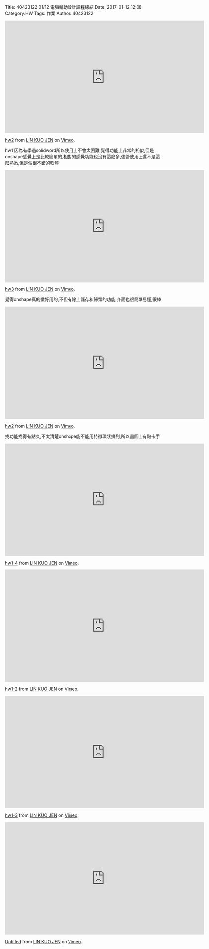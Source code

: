 Title: 40423122  01/12 電腦輔助設計課程總結
Date: 2017-01-12 12:08
Category:HW
Tags: 作業
Author: 40423122




<!-- PELICAN_END_SUMMARY -->

<iframe src="https://player.vimeo.com/video/199993199" width="640" height="361" frameborder="0" webkitallowfullscreen mozallowfullscreen allowfullscreen></iframe>
<p><a href="https://vimeo.com/199993199">hw2</a> from <a href="https://vimeo.com/user61599842">LIN KUO JEN</a> on <a href="https://vimeo.com">Vimeo</a>.</p>
</p>hw1
因為有學過solidword所以使用上不會太困難,覺得功能上非常的相似,但是onshape感覺上是比較簡單的,相對的感覺功能也沒有這麼多,儘管使用上還不是這麼熟悉,但是個很不錯的軟體</p>




<iframe src="https://player.vimeo.com/video/199993234" width="640" height="361" frameborder="0" webkitallowfullscreen mozallowfullscreen allowfullscreen></iframe>
<p><a href="https://vimeo.com/199993234">hw3</a> from <a href="https://vimeo.com/user61599842">LIN KUO JEN</a> on <a href="https://vimeo.com">Vimeo</a>.</p>


</p>覺得onshape真的蠻好用的,不但有線上儲存和歸類的功能,介面也很簡單易懂,很棒</p>

<iframe src="https://player.vimeo.com/video/199993199" width="640" height="361" frameborder="0" webkitallowfullscreen mozallowfullscreen allowfullscreen></iframe>
<p><a href="https://vimeo.com/199993199">hw2</a> from <a href="https://vimeo.com/user61599842">LIN KUO JEN</a> on <a href="https://vimeo.com">Vimeo</a>.</p>

</p>找功能找得有點久,不太清楚onshape能不能用特徵環狀排列,所以畫圖上有點卡手</p>



<iframe src="https://player.vimeo.com/video/199999766" width="640" height="361" frameborder="0" webkitallowfullscreen mozallowfullscreen allowfullscreen></iframe>
<p><a href="https://vimeo.com/199999766">hw1-4</a> from <a href="https://vimeo.com/user61599842">LIN KUO JEN</a> on <a href="https://vimeo.com">Vimeo</a>.</p>



<iframe src="https://player.vimeo.com/video/199999666" width="640" height="361" frameborder="0" webkitallowfullscreen mozallowfullscreen allowfullscreen></iframe>
<p><a href="https://vimeo.com/199999666">hw1-2</a> from <a href="https://vimeo.com/user61599842">LIN KUO JEN</a> on <a href="https://vimeo.com">Vimeo</a>.</p>


<iframe src="https://player.vimeo.com/video/199999732" width="640" height="361" frameborder="0" webkitallowfullscreen mozallowfullscreen allowfullscreen></iframe>
<p><a href="https://vimeo.com/199999732">hw1-3</a> from <a href="https://vimeo.com/user61599842">LIN KUO JEN</a> on <a href="https://vimeo.com">Vimeo</a>.</p>



<iframe src="https://player.vimeo.com/video/200006361" width="640" height="361" frameborder="0" webkitallowfullscreen mozallowfullscreen allowfullscreen></iframe>
<p><a href="https://vimeo.com/200006361">Untitled</a> from <a href="https://vimeo.com/user61599842">LIN KUO JEN</a> on <a href="https://vimeo.com">Vimeo</a>.</p>













